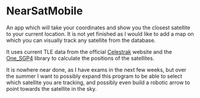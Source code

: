 # NearSatMobile

An app which will take your coordinates and show you the closest satellite to your current location. It is not yet finished as I would like to add a map on which you can visually
track any satellite from the database.

It uses current TLE data from the official <a href="https://celestrak.com/">Celestrak</a> website and the <a href="https://github.com/1manprojects/one_Sgp4">One_SGP4</a> library to calculate the positions of the satellites.

It is nowhere near done, as I have exams in the next few weeks, but over the summer I want to possibly expand this program to be able to select which satellite you are tracking, and possibly even build a robotic arrow to point towards the satellite in the sky.
